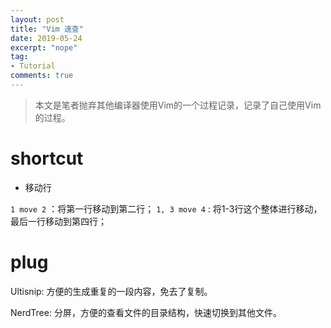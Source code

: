 ```yaml
---
layout: post
title: "Vim 速查"
date: 2019-05-24
excerpt: "nope"
tag:
- Tutorial
comments: true
---
```


> 本文是笔者抛弃其他编译器使用Vim的一个过程记录，记录了自己使用Vim的过程。

# shortcut

- 移动行

`1 move 2` ：将第一行移动到第二行；
`1, 3 move 4` : 将1-3行这个整体进行移动，最后一行移动到第四行；

# plug

Ultisnip: 方便的生成重复的一段内容，免去了复制。

NerdTree: 分屏，方便的查看文件的目录结构，快速切换到其他文件。
